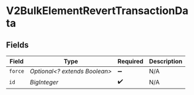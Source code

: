 # V2BulkElementRevertTransactionData


## Fields

| Field                         | Type                          | Required                      | Description                   |
| ----------------------------- | ----------------------------- | ----------------------------- | ----------------------------- |
| `force`                       | *Optional<? extends Boolean>* | :heavy_minus_sign:            | N/A                           |
| `id`                          | *BigInteger*                  | :heavy_check_mark:            | N/A                           |